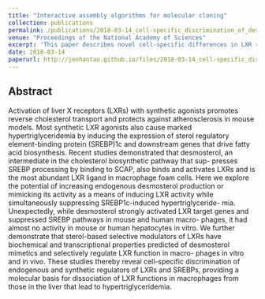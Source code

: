 ```yaml
---
title: "Interactive assembly algorithms for molecular cloning"
collection: publications
permalink: /publications/2018-03-14_cell-specific_discrimination_of_desmosterol_and_desmosterol_mimetics_confers_selective_regulation_of_lxr_and_srebp_in_macrophages
venue: "Proceedings of the National Academy of Sciences"
excerpt: 'This paper describes novel cell-specific differences in LXR responses to natural and synthetic ligands in macrophages and liver cells that provide a conceptually new basis for future drug development.'
date: 2018-03-14
paperurl: http://jenhantao.github.io/files/2018-03-14_cell-specific_discrimination_of_desmosterol_and_desmosterol_mimetics_confers_selective_regulation_of_lxr_and_srebp_in_macrophages.pdf
---
```


## Abstract
Activation of liver X receptors (LXRs) with synthetic agonists promotes reverse cholesterol transport and protects against atherosclerosis in mouse models. Most synthetic LXR agonists also cause marked hypertriglyceridemia by inducing the expression of sterol regulatory element-binding protein (SREBP)1c and downstream genes that drive fatty acid biosynthesis. Recent studies demonstrated that desmosterol, an intermediate in the cholesterol biosynthetic pathway that sup- presses SREBP processing by binding to SCAP, also binds and activates LXRs and is the most abundant LXR ligand in macrophage foam cells. Here we explore the potential of increasing endogenous desmosterol production or mimicking its activity as a means of inducing LXR activity while simultaneously suppressing SREBP1c-induced hypertriglyceride- mia. Unexpectedly, while desmosterol strongly activated LXR target genes and suppressed SREBP pathways in mouse and human macro- phages, it had almost no activity in mouse or human hepatocytes in vitro. We further demonstrate that sterol-based selective modulators of LXRs have biochemical and transcriptional properties predicted of desmosterol mimetics and selectively regulate LXR function in macro- phages in vitro and in vivo. These studies thereby reveal cell-specific discrimination of endogenous and synthetic regulators of LXRs and SREBPs, providing a molecular basis for dissociation of LXR functions in macrophages from those in the liver that lead to hypertriglyceridemia.
